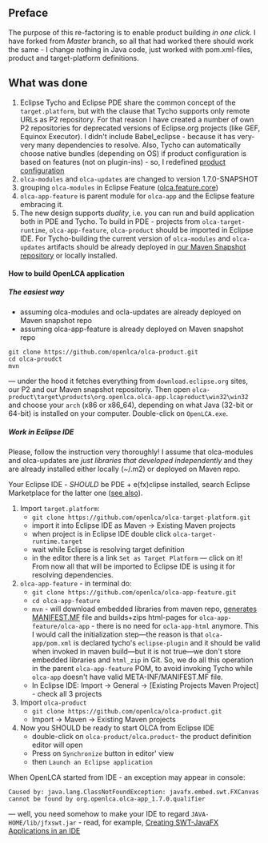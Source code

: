 ## Preface
The purpose of this re-factoring is to enable product building *in one click*. I have forked from *Master* branch, so all that had worked there should work the same - I change nothing in Java code, just worked with pom.xml-files, product and target-platform definitions.

## What was done
1. Eclipse Tycho and Eclipse PDE share the common concept of the `target.platform`, but with the clause that Tycho supports only remote URLs as P2 repository. For that reason I have created a number of own P2 repositories for deprecated versions of Eclipse.org projects (like GEF, Equinox Executor). I didn't include Babel_eclipse - because it has very-very many dependencies to resolve. Also, Tycho can automatically choose native bundles (depending on OS) if product configuration is based on features (not on plugin-ins) - so, I redefined [product configuration](olca.product)
2. `olca-modules` and `olca-updates` are changed to version 1.7.0-SNAPSHOT
3. grouping `olca-modules` in Eclipse Feature ([olca.feature.core](https://github.com/denis-kalinin/olca-modules/tree/tycho-releng/olca-core-feature))
4. `olca-app-feature` is parent module for `olca-app` and the Eclipse feature embracing it.
5. The new design supports *duality*, i.e. you can run and build application both in PDE and Tycho. To build in PDE - projects from `olca-target-runtime`, `olca-app-feature`, `olca-product` should be imported in Eclipse IDE. For Tycho-building the current version of `olca-modules` and `olca-updates` artifacts should be already deployed in [our Maven Snapshot repository](http://ec2-54-90-248-145.compute-1.amazonaws.com:8081/nexus/) or locally installed.


#### How to build OpenLCA application
##### The easiest way
- assuming olca-modules and ocla-updates are already deployed on Maven snapshot repo
- assuming olca-app-feature is already deployed on Maven snapshot repo

```
git clone https://github.com/openlca/olca-product.git
cd olca-proudct
mvn
```

&mdash; under the hood it fetches everything from `download.eclipse.org` sites, our P2 and our Maven snapshot repositoriy.
Then open `olca-product\target\products\org.openlca.olca-app.lcaproduct\win32\win32` and choose your `arch` (x86 or
x86_64), depending on what Java (32-bit or 64-bit) is installed on your computer. Double-click on `OpenLCA.exe`.


##### Work in Eclipse IDE
Please, follow the instruction very thoroughly! I assume that olca-modules and olca-updates are *just libraries that developed independently* and they are already installed either locally (~/.m2) or deployed on Maven repo.

Your Eclipse IDE - *SHOULD* be PDE + e(fx)clipse installed, search Eclipse Marketplace for the latter one ([see also](https://stackoverflow.com/questions/22812488/using-javafx-in-jre-8)).

1. Import `target.platform`:
    - `git clone https://github.com/openlca/olca-target-platform.git`
    - import it into Eclipse IDE as Maven -> Existing Maven projects
    - when project is in Eclipse IDE double click `olca-target-runtime.target`
    - wait while Eclipse is resolving target definition
    - in the editor there is a link `Set as Target Platform` &mdash; click on it! From now all that will be imported to Eclipse IDE is using it for resolving dependencies.
3. `olca-app-feature` - in terminal do:
    - `git clone https://github.com/openlca/olca-app-feature.git`
    - `cd olca-app-feature`
    - `mvn` - will download embedded libraries from maven repo, [generates MANIFEST.MF](manifest-generation.md) file and builds+zips html-pages for `olca-app-feature/olca-app` - there is no need for `ocla-app-html` anymore. This I would call the initialization step&mdash;the reason is that `olca-app/pom.xml` is declared tycho's `eclipse-plugin` and it should be valid when invoked in maven build&mdash;but it is not true&mdash;we don't store embedded libraries and `html_zip` in Git. So, we do all this operation in the parent `olca-app-feature` POM, to avoid invoking Tycho while `olca-app` doesn't have valid META-INF/MANIFEST.MF file.
    - In Eclipse IDE: Import -> General -> [Existing Projects Maven Project] - check all 3 projects
4. Import `olca-product`
    - `git clone https://github.com/openlca/olca-product.git`
    - Import -> Maven -> Existing Maven projects
5. Now you SHOULD be ready to start OLCA from Eclipse IDE
    - double-click on `olca-product/olca.product`- the product definition editor will open
    - Press on `Synchronize` button in editor' view
    - then `Launch an Eclipse application`

When OpenLCA started from IDE - an exception may appear in console:

```
Caused by: java.lang.ClassNotFoundException: javafx.embed.swt.FXCanvas cannot be found by org.openlca.olca-app_1.7.0.qualifier
```

&mdash; well, you need somehow to make your IDE to regard `JAVA-HOME/lib/jfxswt.jar` - read, for example, [Creating SWT-JavaFX Applications in an IDE](https://docs.oracle.com/javase/8/javafx/interoperability-tutorial/fx-swt_interoperability.htm)
